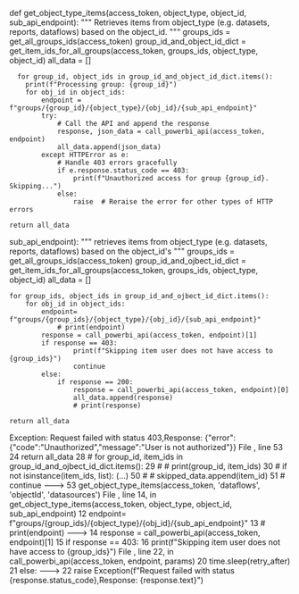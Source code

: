 def get_object_type_items(access_token, object_type, object_id, sub_api_endpoint):
    """
    Retrieves items from object_type (e.g. datasets, reports, dataflows) based on the object_id.
    """
    groups_ids = get_all_groups_ids(access_token)
    group_id_and_object_id_dict = get_item_ids_for_all_groups(access_token, groups_ids, object_type, object_id)
    all_data = []
    
      for group_id, object_ids in group_id_and_object_id_dict.items():
        print(f"Processing group: {group_id}")
        for obj_id in object_ids:
            endpoint = f"groups/{group_id}/{object_type}/{obj_id}/{sub_api_endpoint}"
            try:
                # Call the API and append the response
                response, json_data = call_powerbi_api(access_token, endpoint)
                all_data.append(json_data)
            except HTTPError as e:
                # Handle 403 errors gracefully
                if e.response.status_code == 403:
                    print(f"Unauthorized access for group {group_id}. Skipping...")
                else:
                    raise  # Reraise the error for other types of HTTP errors

    return all_data

sub_api_endpoint):
    """
    retrieves items from object_type (e.g. datasets, reports, dataflows) based on the
    object_id's
    """
    groups_ids = get_all_groups_ids(access_token)
    group_id_and_ojbect_id_dict = get_item_ids_for_all_groups(access_token, groups_ids, object_type, object_id)
    all_data = []

    for group_ids, object_ids in group_id_and_ojbect_id_dict.items():
        for obj_id in object_ids:
            endpoint= f"groups/{group_ids}/{object_type}/{obj_id}/{sub_api_endpoint}"
                # print(endpoint)
            response = call_powerbi_api(access_token, endpoint)[1]
            if response == 403:
                    print(f"Skipping item user does not have access to {group_ids}")
                    continue
            else:
                if response == 200:
                    response = call_powerbi_api(access_token, endpoint)[0]
                    all_data.append(response)
                    # print(response)
                
    return all_data

Exception: Request failed with status 403,Response: {"error":{"code":"Unauthorized","message":"User is not authorized"}}
File <command-3783901938368400>, line 53
     24     return all_data
     28     # for group_id, item_ids in group_id_and_ojbect_id_dict.items():
     29     #     # print(group_id, item_ids)
     30     #     if not isinstance(item_ids, list):
   (...)
     50     #             # skipped_data.append(item_id)
     51     #             continue
---> 53 get_object_type_items(access_token, 'dataflows', 'objectId', 'datasources')
File <command-3783901938368400>, line 14, in get_object_type_items(access_token, object_type, object_id, sub_api_endpoint)
     12 endpoint= f"groups/{group_ids}/{object_type}/{obj_id}/{sub_api_endpoint}"
     13     # print(endpoint)
---> 14 response = call_powerbi_api(access_token, endpoint)[1]
     15 if response == 403:
     16         print(f"Skipping item user does not have access to {group_ids}")
File <command-3783901938368397>, line 22, in call_powerbi_api(access_token, endpoint, params)
     20     time.sleep(retry_after)
     21 else:
---> 22     raise Exception(f"Request failed with status {response.status_code},Response: {response.text}")
